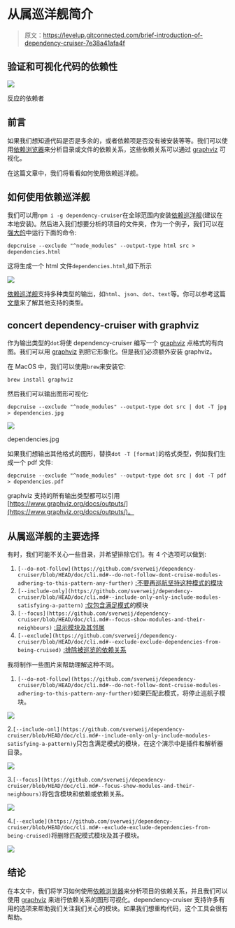 # 从属巡洋舰简介

> 原文：<https://levelup.gitconnected.com/brief-introduction-of-dependency-cruiser-7e38a41afa4f>

## 验证和可视化代码的依赖性

![](img/05c307773428dec797e698fcbcc36020.png)

反应的依赖者

## 前言

如果我们想知道代码是否是多余的，或者依赖项是否没有被安装等等。我们可以使用[依赖浏览器](https://www.npmjs.com/package/dependency-cruiser)来分析目录或文件的依赖关系，这些依赖关系可以通过 [graphviz](https://www.graphviz.org/about/) 可视化。

在这篇文章中，我们将看看如何使用依赖巡洋舰。

## 如何使用依赖巡洋舰

我们可以用`npm i -g dependency-cruiser`在全球范围内安装[依赖巡洋舰](https://www.npmjs.com/package/dependency-cruiser)(建议在本地安装)。然后进入我们想要分析的项目的文件夹，作为一个例子，我们可以在[强大的](https://www.npmjs.com/package/formidable)中运行下面的命令:

```
depcruise --exclude "^node_modules" --output-type html src > dependencies.html
```

这将生成一个 html 文件`dependencies.html`,如下所示

![](img/1401a4cf2adbe5a07739bd3b218a91e1.png)

[依赖巡洋舰](https://www.npmjs.com/package/dependency-cruiser)支持多种类型的输出，如`html`、`json`、`dot`、`text`等。你可以参考这篇[文章](https://github.com/sverweij/dependency-cruiser/blob/HEAD/doc/cli.md#--output-type-specify-the-output-format)来了解其他支持的类型。

## concert dependency-cruiser with graphviz

作为输出类型的`dot`将使 dependency-cruiser 编写一个 [graphviz](https://www.graphviz.org/about/) 点格式的有向图。我们可以用 [graphviz](https://www.graphviz.org/about/) 到把它形象化。但是我们必须额外安装 graphviz。

在 MacOS 中，我们可以使用`brew`来安装它:

```
brew install graphviz
```

然后我们可以输出图形可视化:

```
depcruise --exclude "^node_modules" --output-type dot src | dot -T jpg > dependencies.jpg
```

![](img/957060ca7b681964f8d7216f5729feb8.png)

dependencies.jpg

如果我们想输出其他格式的图形，替换`dot -T [format]`的格式类型，例如我们生成一个 pdf 文件:

```
depcruise --exclude "^node_modules" --output-type dot src | dot -T pdf > dependencies.pdf
```

graphviz 支持的所有输出类型都可以引用[https://www.graphviz.org/docs/outputs/](https://www.graphviz.org/docs/outputs/)。

## 从属巡洋舰的主要选择

有时，我们可能不关心一些目录，并希望排除它们。有 4 个选项可以做到:

1.  `[--do-not-follow](https://github.com/sverweij/dependency-cruiser/blob/HEAD/doc/cli.md#--do-not-follow-dont-cruise-modules-adhering-to-this-pattern-any-further)` [:不要再巡航坚持这种模式的模块](https://github.com/sverweij/dependency-cruiser/blob/HEAD/doc/cli.md#--do-not-follow-dont-cruise-modules-adhering-to-this-pattern-any-further)
2.  `[--include-only](https://github.com/sverweij/dependency-cruiser/blob/HEAD/doc/cli.md#--include-only-only-include-modules-satisfying-a-pattern)` [:仅包含满足模式](https://github.com/sverweij/dependency-cruiser/blob/HEAD/doc/cli.md#--include-only-only-include-modules-satisfying-a-pattern)的模块
3.  `[--focus](https://github.com/sverweij/dependency-cruiser/blob/HEAD/doc/cli.md#--focus-show-modules-and-their-neighbours)` [:显示模块及其邻居](https://github.com/sverweij/dependency-cruiser/blob/HEAD/doc/cli.md#--focus-show-modules-and-their-neighbours)
4.  `[--exclude](https://github.com/sverweij/dependency-cruiser/blob/HEAD/doc/cli.md#--exclude-exclude-dependencies-from-being-cruised)` [:排除被巡览的依赖关系](https://github.com/sverweij/dependency-cruiser/blob/HEAD/doc/cli.md#--exclude-exclude-dependencies-from-being-cruised)

我将制作一些图片来帮助理解这种不同。

1.  `[--do-not-follow](https://github.com/sverweij/dependency-cruiser/blob/HEAD/doc/cli.md#--do-not-follow-dont-cruise-modules-adhering-to-this-pattern-any-further)`如果匹配此模式，将停止巡航子模块。

![](img/2b315a0968a6e53c92a4f39d36379d2f.png)

2.`[--include-onl](https://github.com/sverweij/dependency-cruiser/blob/HEAD/doc/cli.md#--include-only-only-include-modules-satisfying-a-pattern)y`只包含满足模式的模块，在这个演示中是插件和解析器目录。

![](img/d6176ec4ac47e0cedeecddc47c99985d.png)

3.`[--focus](https://github.com/sverweij/dependency-cruiser/blob/HEAD/doc/cli.md#--focus-show-modules-and-their-neighbours)`将包含模块和依赖或依赖关系。

![](img/4c65a29859f60f5fdc305b7815a3575e.png)

4.`[--exclude](https://github.com/sverweij/dependency-cruiser/blob/HEAD/doc/cli.md#--exclude-exclude-dependencies-from-being-cruised)`将删除匹配模式模块及其子模块。

![](img/3a09a9dade58c27ac819aadcafc7d559.png)

## 结论

在本文中，我们将学习如何使用[依赖浏览器](https://www.npmjs.com/package/dependency-cruiser)来分析项目的依赖关系，并且我们可以使用 [graphviz](https://www.graphviz.org/about/) 来进行依赖关系的图形可视化。dependency-cruiser 支持许多有用的选项来帮助我们关注我们关心的模块。如果我们想重构代码，这个工具会很有帮助。
